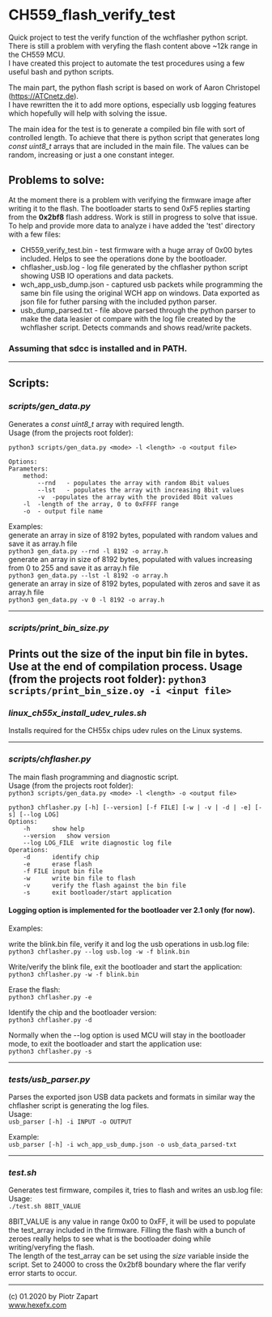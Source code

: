 # CH559_flash_verify_test
Quick project to test the verify function of the wchflasher python script.  
There is still a problem with veryfing the flash content above ~12k range in the CH559 MCU.  
I have created this project to automate the test procedures using a few useful bash and python scripts.

The main part, the python flash script is based on work of Aaron Christopel (https://ATCnetz.de).  
I have rewritten the it to add more options, especially usb logging features which hopefully will help with solving the issue.  

The main idea for the test is to generate a compiled bin file with sort of controlled length. To achieve that there is python script that generates long _const uint8_t_ arrays that are included in the main file. The values can be random, increasing or just a one constant integer.

## Problems to solve:
At the moment there is a problem with verifying the firmware image after writing it to the flash. The bootloader starts to send 0xF5 replies starting from the **0x2bf8** flash address. Work is still in progress to solve that issue. To help and provide more data to analyze i have added the 'test' directory with a few files:  
* CH559_verify_test.bin - test firmware with a huge array of 0x00 bytes included. Helps to see the operations done by the bootloader.
* chflasher_usb.log - log file generated by the chflasher python script showing USB IO operations and data packets.
* wch_app_usb_dump.json - captured usb packets while programming the same bin file using the original WCH app on windows. Data exported as json file for futher parsing with the included python parser.
* usb_dump_parsed.txt - file above parsed through the python parser to make the data leasier ot compare with the log file created by the wchflasher script. Detects commands and shows read/write packets.

### Assuming that sdcc is installed and in PATH.
------
## Scripts:
### _scripts/gen_data.py_  
Generates a _const uint8_t_ array with required length.  
Usage (from the projects root folder):  

`python3 scripts/gen_data.py <mode> -l <length> -o <output file>`

```
Options:
Parameters:
	method:
		--rnd	- populates the array with random 8bit values
		--lst	- populates the array with increasing 8bit values
	    -v	-populates the array with the provided 8bit values
	-l	-length of the array, 0 to 0xFFFF range
	-o	- output file name
```
Examples:  
generate an array in size of 8192 bytes, populated with random values
and save it as array.h file  
`python3 gen_data.py --rnd -l 8192 -o array.h`  
generate an array in size of 8192 bytes, populated with values increasing from 0 to 255
and save it as array.h file    
`python3 gen_data.py --lst -l 8192 -o array.h`  
generate an array in size of 8192 bytes, populated with zeros and save it as array.h file    
`python3 gen_data.py -v 0 -l 8192 -o array.h`  

------
### _scripts/print_bin_size.py_  
Prints out the size of the input bin file in bytes. Use at the end of compilation process.
Usage (from the projects root folder):
`python3 scripts/print_bin_size.oy -i <input file>`  
------
### _linux_ch55x_install_udev_rules.sh_
Installs required for the CH55x chips udev rules on the Linux systems.

------
### _scripts/chflasher.py_
The main flash programming and diagnostic script.   
Usage (from the projects root folder):  
`python3 scripts/gen_data.py <mode> -l <length> -o <output file>`
```
python3 chflasher.py [-h] [--version] [-f FILE] [-w | -v | -d | -e] [-s] [--log LOG]
Options:
	-h		show help
	--version	show version
	--log LOG_FILE	write diagnostic log file
Operations:
	-d		identify chip
	-e		erase flash
	-f FILE	input bin file
	-w		write bin file to flash
	-v		verify the flash against the bin file
	-s		exit bootloader/start application
```
#### Logging option is implemented for the bootloader ver 2.1 only (for now).

Examples:  

write the blink.bin file, verify it and log the usb operations
in usb.log file:  
`python3 chflasher.py --log usb.log -w -f blink.bin`  

Write/verify the blink file, exit the bootloader and start the application:  
`python3 chflasher.py -w -f blink.bin`  

Erase the flash:  
`python3 chflasher.py -e`  

Identify the chip and the bootloader version:  
`python3 chflasher.py -d`  

Normally when the --log option is used MCU will stay in the bootloader mode, to exit the bootloader and start the application use:  
`python3 chflasher.py -s`  

------
### _tests/usb_parser.py_  
Parses the exported json USB data packets and formats in similar way the chflasher script is generating the log files.  
Usage:  
`usb_parser [-h] -i INPUT -o OUTPUT`  

Example:  
`usb_parser [-h] -i wch_app_usb_dump.json -o usb_data_parsed-txt`    

------
### _test.sh_  
Generates test firmware, compiles it, tries to flash and writes an usb.log file:  
Usage:   
`./test.sh 8BIT_VALUE`  

8BIT_VALUE is any value in range 0x00 to 0xFF, it will be used to populate the test_array included in the firmware. Filling the flash with a bunch of zeroes really helps to see what is the bootloader doing while writing/veryfing the flash.  
The length of the test_array can be set using the _size_ variable inside the script. Set to 24000 to cross the 0x2bf8 boundary where the flar verify error starts to occur.  

------
(c) 01.2020 by Piotr Zapart  
www.hexefx.com






